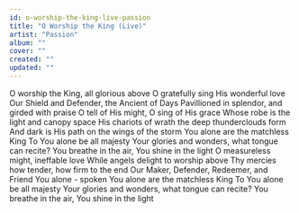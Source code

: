 ```yaml
---
id: o-worship-the-king-live-passion
title: "O Worship the King (Live)"
artist: "Passion"
album: ""
cover: ""
created: ""
updated: ""
---
```


O worship the King, all glorious above
O gratefully sing His wonderful love
Our Shield and Defender, the Ancient of Days
Pavillioned in splendor, and girded with praise
O tell of His might, O sing of His grace
Whose robe is the light and canopy space
His chariots of wrath the deep thunderclouds form
And dark is His path on the wings of the storm
You alone are the matchless King
To You alone be all majesty
Your glories and wonders, what tongue can recite?
You breathe in the air, You shine in the light
O measureless might, ineffable love
While angels delight to worship above
Thy mercies how tender, how firm to the end
Our Maker, Defender, Redeemer, and Friend
You alone - spoken
You alone are the matchless King
To You alone be all majesty
Your glories and wonders, what tongue can recite?
You breathe in the air, You shine in the light